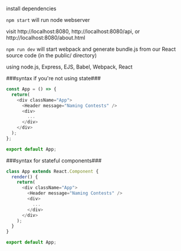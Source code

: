 install dependencies

`npm start` will run node webserver

visit http://localhost:8080, http://localhost:8080/api, or http://localhost:8080/about.html

`npm run dev` will start webpack and generate bundle.js from our React source code (in the public/ directory)

using node.js, Express, EJS, Babel, Webpack, React

###syntax if you're not using state###

```js
const App = () => {
  return(
    <div className="App">
      <Header message="Naming Contests" />
      <div>
        ...
      </div>
    </div>
  );
};

export default App;

```

###syntax for stateful components###

```js
class App extends React.Component {
  render() {
    return(
      <div className="App">
        <Header message="Naming Contests" />
        <div>
          ...
        </div>
      </div>
    );
  }
}

export default App;

```
